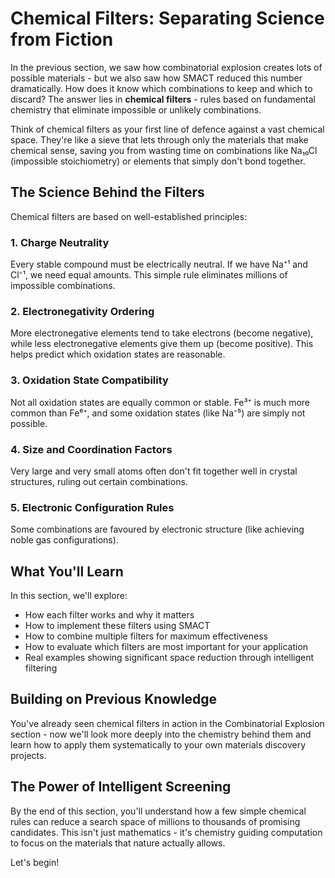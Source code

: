 # Chemical Filters: Separating Science from Fiction

In the previous section, we saw how combinatorial explosion creates lots of possible materials - but we also saw how SMACT reduced this number dramatically. How does it know which combinations to keep and which to discard? The answer lies in **chemical filters** - rules based on fundamental chemistry that eliminate impossible or unlikely combinations.

Think of chemical filters as your first line of defence against a vast chemical space. They're like a sieve that lets through only the materials that make chemical sense, saving you from wasting time on combinations like Na₁₀Cl (impossible stoichiometry) or elements that simply don't bond together.

## The Science Behind the Filters

Chemical filters are based on well-established principles:

### 1. Charge Neutrality

Every stable compound must be electrically neutral. If we have Na⁺¹ and Cl⁻¹, we need equal amounts. This simple rule eliminates millions of impossible combinations.

### 2. Electronegativity Ordering

More electronegative elements tend to take electrons (become negative), while less electronegative elements give them up (become positive). This helps predict which oxidation states are reasonable.

### 3. Oxidation State Compatibility

Not all oxidation states are equally common or stable. Fe³⁺ is much more common than Fe⁶⁺, and some oxidation states (like Na⁻⁵) are simply not possible.

### 4. Size and Coordination Factors

Very large and very small atoms often don't fit together well in crystal structures, ruling out certain combinations.

### 5. Electronic Configuration Rules

Some combinations are favoured by electronic structure (like achieving noble gas configurations).

## What You'll Learn

In this section, we'll explore:

- How each filter works and why it matters
- How to implement these filters using SMACT
- How to combine multiple filters for maximum effectiveness
- How to evaluate which filters are most important for your application
- Real examples showing significant space reduction through intelligent filtering

## Building on Previous Knowledge

You've already seen chemical filters in action in the Combinatorial Explosion section - now we'll look more deeply into the chemistry behind them and learn how to apply them systematically to your own materials discovery projects.

## The Power of Intelligent Screening

By the end of this section, you'll understand how a few simple chemical rules can reduce a search space of millions to thousands of promising candidates. This isn't just mathematics - it's chemistry guiding computation to focus on the materials that nature actually allows.

Let's begin!
